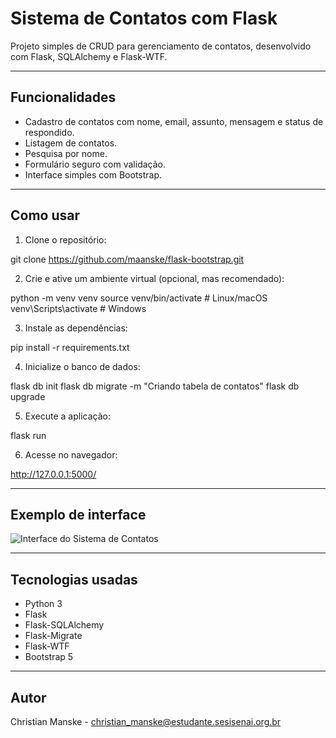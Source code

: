 # Sistema de Contatos com Flask

Projeto simples de CRUD para gerenciamento de contatos, desenvolvido com Flask, SQLAlchemy e Flask-WTF.

---

## Funcionalidades

- Cadastro de contatos com nome, email, assunto, mensagem e status de respondido.
- Listagem de contatos.
- Pesquisa por nome.
- Formulário seguro com validação.
- Interface simples com Bootstrap.

---

## Como usar

1. Clone o repositório:

git clone https://github.com/maanske/flask-bootstrap.git

2. Crie e ative um ambiente virtual (opcional, mas recomendado):

python -m venv venv
source venv/bin/activate # Linux/macOS
venv\Scripts\activate # Windows

3. Instale as dependências:

pip install -r requirements.txt

4. Inicialize o banco de dados:

flask db init
flask db migrate -m "Criando tabela de contatos"
flask db upgrade

5. Execute a aplicação:

flask run

6. Acesse no navegador:

http://127.0.0.1:5000/

---

## Exemplo de interface

![Interface do Sistema de Contatos](img.png)

---

## Tecnologias usadas

- Python 3
- Flask
- Flask-SQLAlchemy
- Flask-Migrate
- Flask-WTF
- Bootstrap 5

---

## Autor

Christian Manske - [christian_manske@estudante.sesisenai.org.br](mailto:christian_manske@estudante.sesisenai.org.br)
